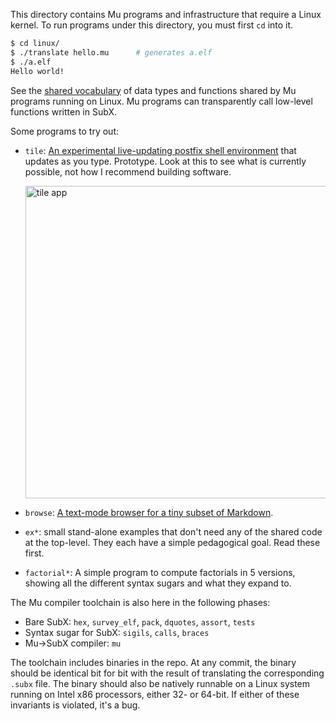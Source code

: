 This directory contains Mu programs and infrastructure that require a Linux
kernel. To run programs under this directory, you must first `cd` into it.

  ```sh
  $ cd linux/
  $ ./translate hello.mu      # generates a.elf
  $ ./a.elf
  Hello world!
  ```

See the [shared vocabulary](vocabulary.md) of data types and functions shared
by Mu programs running on Linux. Mu programs can transparently call low-level
functions written in SubX.

Some programs to try out:

* `tile`: [An experimental live-updating postfix shell environment](https://mastodon.social/@akkartik/105108305362341204)
  that updates as you type. Prototype. Look at this to see what is currently
  possible, not how I recommend building software.

  <img alt='tile app' src='../html/rpn5.png' width='500px'>

* `browse`: [A text-mode browser for a tiny subset of Markdown](https://mastodon.social/@akkartik/104845344081779025).

* `ex*`: small stand-alone examples that don't need any of the shared code at
  the top-level. They each have a simple pedagogical goal. Read these first.

* `factorial*`: A simple program to compute factorials in 5 versions, showing
  all the different syntax sugars and what they expand to.

The Mu compiler toolchain is also here in the following phases:

* Bare SubX: `hex`, `survey_elf`, `pack`, `dquotes`, `assort`, `tests`
* Syntax sugar for SubX: `sigils`, `calls`, `braces`
* Mu-&gt;SubX compiler: `mu`

The toolchain includes binaries in the repo. At any commit, the binary should
be identical bit for bit with the result of translating the corresponding
`.subx` file. The binary should also be natively runnable on a Linux system
running on Intel x86 processors, either 32- or 64-bit. If either of these
invariants is violated, it's a bug.

